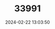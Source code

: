 ---
title: "33991"
category: "Quercus macrocarpa"
draft: false
date: 2024-02-22 13:03:50
languages:
  English: ["Bur Oak"]
---